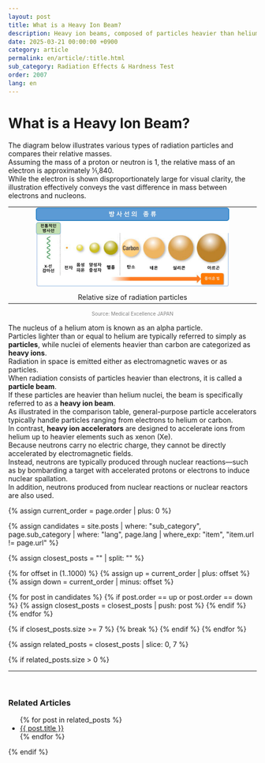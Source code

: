 ```yaml
---
layout: post
title: What is a Heavy Ion Beam?
description: Heavy ion beams, composed of particles heavier than helium, are essential tools in evaluating radiation effects on semiconductors and space electronics.
date: 2025-03-21 00:00:00 +0900
category: article
permalink: en/article/:title.html
sub_category: Radiation Effects & Hardness Test
order: 2007
lang: en
---
```


# What is a Heavy Ion Beam?

The diagram below illustrates various types of radiation particles and compares their relative masses.  
Assuming the mass of a proton or neutron is 1, the relative mass of an electron is approximately 1⁄1,840.  
While the electron is shown disproportionately large for visual clarity, the illustration effectively conveys the vast difference in mass between electrons and nucleons.

<table align="center" style="border: none; border-collapse: collapse;">
  <tr>
    <td align="center" style="border: none;">
      <img src="/assets/Articles/방사선의 종류.webp" style="width: 80%; max-width: 1000px;" alt="Relative size of radiation particles">
      <div style="margin-top: 10px;">Relative size of radiation particles</div>
    </td>
  </tr>
</table>
<p style="font-size: 10px; color: gray; text-align: center;">
Source: Medical Excellence JAPAN
</p> 

The nucleus of a helium atom is known as an alpha particle.  
Particles lighter than or equal to helium are typically referred to simply as **particles**, while nuclei of elements heavier than carbon are categorized as **heavy ions**.
<br>
Radiation in space is emitted either as electromagnetic waves or as particles.  
When radiation consists of particles heavier than electrons, it is called a **particle beam**.  
If these particles are heavier than helium nuclei, the beam is specifically referred to as a **heavy ion beam**.
<br>
As illustrated in the comparison table, general-purpose particle accelerators typically handle particles ranging from electrons to helium or carbon.  
In contrast, **heavy ion accelerators** are designed to accelerate ions from helium up to heavier elements such as xenon (Xe).
<br>
Because neutrons carry no electric charge, they cannot be directly accelerated by electromagnetic fields.  
Instead, neutrons are typically produced through nuclear reactions—such as by bombarding a target with accelerated protons or electrons to induce nuclear spallation.  
In addition, neutrons produced from nuclear reactions or nuclear reactors are also used.


<!-- 관련 글 자동화 -->
{% assign current_order = page.order | plus: 0 %}

{% assign candidates = site.posts 
  | where: "sub_category", page.sub_category 
  | where: "lang", page.lang 
  | where_exp: "item", "item.url != page.url" 
%}

{% assign closest_posts = "" | split: "" %}

{% for offset in (1..1000) %}
  {% assign up = current_order | plus: offset %}
  {% assign down = current_order | minus: offset %}

  {% for post in candidates %}
    {% if post.order == up or post.order == down %}
      {% assign closest_posts = closest_posts | push: post %}
    {% endif %}
  {% endfor %}

  {% if closest_posts.size >= 7 %}
    {% break %}
  {% endif %}
{% endfor %}

{% assign related_posts = closest_posts | slice: 0, 7 %}

{% if related_posts.size > 0 %}
  <hr>
  <br>
  <h3>Related Articles</h3>
  <ul>
    {% for post in related_posts %}
      <li><a href="{{ post.url }}">{{ post.title }}</a></li>
    {% endfor %}
  </ul>
{% endif %}
